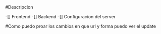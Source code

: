 #Descripcion 

-[] Frontend
-[] Backend
-[] Configuracion del server

#Como puedo proar los cambios 
en que url y forma puedo ver el update
